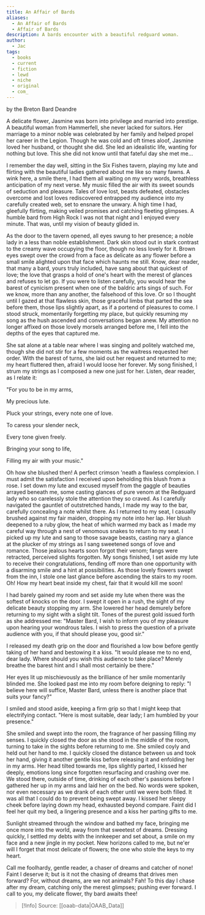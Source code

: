 ```yaml
---
title: An Affair of Bards
aliases:
  - An Affair of Bards
  - Affair of Bards
description: A bards encounter with a beautiful redguard woman.
author:
  - Jac
tags:
  - books
  - current
  - fiction
  - lewd
  - niche
  - original
  - com_
---
```

by the Breton Bard Deandre

A delicate flower, Jasmine was born into privilege and married into prestige. A beautiful woman from Hammerfell, she never lacked for suitors. Her marriage to a minor noble was celebrated by her family and helped propel her career in the Legion. Though he was cold and oft times aloof, Jasmine loved her husband, or thought she did. She led an idealistic life, wanting for nothing but love. This she did not know until that fateful day she met me…

I remember the day well, sitting in the Six Fishes tavern, playing my lute and flirting with the beautiful ladies gathered about me like so many fawns. A wink here, a smile there, I had them all waiting on my very words, breathless anticipation of my next verse. My music filled the air with its sweet sounds of seduction and pleasure. Tales of love lost, beasts defeated, obstacles overcome and lost loves rediscovered entrapped my audience into my carefully created web, set to ensnare the unwary. A high time I had, gleefully flirting, making veiled promises and catching fleeting glimpses. A humble bard from High Rock I was not that night and I enjoyed every minute. That was, until my vision of beauty glided in.

As the door to the tavern opened, all eyes swung to her presence; a noble lady in a less than noble establishment. Dark skin stood out in stark contrast to the creamy wave occupying the floor, though no less lovely for it. Brown eyes swept over the crowd from a face as delicate as any flower before a small smile alighted upon that face which haunts me still. Know, dear reader, that many a bard, yours truly included, have sang about that quickest of love; the love that grasps a hold of one's heart with the merest of glances and refuses to let go. If you were to listen carefully, you would hear the barest of cynicism present when one of the baldric arts sings of such. For we know, more than any another, the falsehood of this love. Or so I thought until I gazed at that flawless skin, those graceful limbs that parted the sea before them, those lips slightly apart, as if a portend of pleasures to come. I stood struck, momentarily forgetting my place, but quickly resuming my song as the hush ascended and conversations began anew. My attention no longer affixed on those lovely morsels arranged before me, I fell into the depths of the eyes that captured me.

She sat alone at a table near where I was singing and politely watched me, though she did not stir for a few moments as the waitress requested her order. With the barest of turns, she laid out her request and returned to me; my heart fluttered then, afraid I would loose her forever. My song finished, I strum my strings as I composed a new one just for her. Listen, dear reader, as I relate it:

"For you to be in my arms,

My precious lute.

Pluck your strings, every note one of love.

To caress your slender neck,

Every tone given freely.

Bringing your song to life,

Filling my air with your music."

Oh how she blushed then! A perfect crimson 'neath a flawless complexion. I must admit the satisfaction I received upon beholding this blush from a rose. I set down my lute and excused myself from the gaggle of beauties arrayed beneath me, some casting glances of pure venom at the Redguard lady who so carelessly stole the attention they so craved. As I carefully navigated the gauntlet of outstretched hands, I made my way to the bar, carefully concealing a note whilst there. As I returned to my seat, I casually brushed against my fair maiden, dropping my note into her lap. Her blush deepened to a ruby glow, the heat of which warmed my back as I made my careful way through a nest of venomous snakes to return to my seat. I picked up my lute and sang to those savage beasts, casting nary a glance at the plucker of my strings as I sang sweetened songs of love and romance. Those jealous hearts soon forgot their venom; fangs were retracted, perceived slights forgotten. My songs finished, I set aside my lute to receive their congratulations, fending off more than one opportunity with a disarming smile and a hint at possibilities. As those lovely flowers swept from the inn, I stole one last glance before ascending the stairs to my room. Oh! How my heart beat inside my chest, fair that it would kill me soon!

I had barely gained my room and set aside my lute when there was the softest of knocks on the door. I swept it open in a rush, the sight of my delicate beauty stopping my arm. She lowered her head demurely before returning to my sight with a slight tilt. Tones of the purest gold issued forth as she addressed me: "Master Bard, I wish to inform you of my pleasure upon hearing your wondrous tales. I wish to press the question of a private audience with you, if that should please you, good sir."

I released my death grip on the door and flourished a low bow before gently taking of her hand and bestowing it a kiss. "It would please me to no end, dear lady. Where should you wish this audience to take place? Merely breathe the barest hint and I shall most certainly be there."

Her eyes lit up mischievously as the brilliance of her smile momentarily blinded me. She looked past me into my room before deigning to reply: "I believe here will suffice, Master Bard, unless there is another place that suits your fancy?"

I smiled and stood aside, keeping a firm grip so that I might keep that electrifying contact. "Here is most suitable, dear lady; I am humbled by your presence."

She smiled and swept into the room, the fragrance of her passing filling my senses. I quickly closed the door as she stood in the middle of the room, turning to take in the sights before returning to me. She smiled coyly and held out her hand to me. I quickly closed the distance between us and took her hand, giving it another gentle kiss before releasing it and enfolding her in my arms. Her head tilted towards me, lips slightly parted, I kissed her deeply, emotions long since forgotten resurfacing and crashing over me. We stood there, outside of time, drinking of each other's passions before I gathered her up in my arms and laid her on the bed. No words were spoken, nor even necessary as we drank of each other until we were both filled. It was all that I could do to prevent being swept away. I kissed her sleepy cheek before laying down my head, exhausted beyond compare. Faint did I feel her quit my bed, a lingering presence and a kiss her parting gifts to me.

Sunlight streamed through the window and bathed my face, bringing me once more into the world, away from that sweetest of dreams. Dressing quickly, I settled my debts with the innkeeper and set about, a smile on my face and a new jingle in my pocket. New horizons called to me, but ne'er will I forget that most delicate of flowers; the one who stole the keys to my heart.

Call me foolhardy, gentle reader, a chaser of dreams and catcher of none! Faint I deserve it; but is it not the chasing of dreams that drives men forward? For, without dreams, are we not animals? Fah! To this day I chase after my dream, catching only the merest glimpses; pushing ever forward. I call to you, my delicate flower, thy bard awaits thee!

> [!Info]
> Source: [[oaab-data|OAAB_Data]]